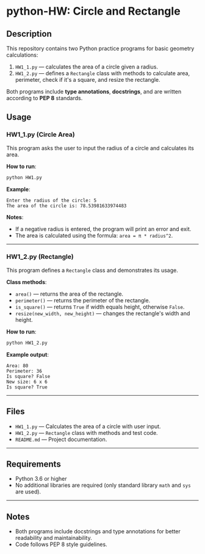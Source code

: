 # python-HW: Circle and Rectangle

## Description

This repository contains two Python practice programs for basic geometry calculations:

1. `HW1_1.py` — calculates the area of a circle given a radius.  
2. `HW1_2.py` — defines a `Rectangle` class with methods to calculate area, perimeter, check if it's a square, and resize the rectangle.  

Both programs include **type annotations**, **docstrings**, and are written according to **PEP 8** standards.

## Usage

### HW1_1.py (Circle Area)

This program asks the user to input the radius of a circle and calculates its area.

**How to run**:

```bash
python HW1.py
````

**Example**:

```text
Enter the radius of the circle: 5
The area of the circle is: 78.53981633974483
```

**Notes**:

* If a negative radius is entered, the program will print an error and exit.
* The area is calculated using the formula: `area = π * radius^2`.

---

### HW1\_2.py (Rectangle)

This program defines a `Rectangle` class and demonstrates its usage.

**Class methods**:

* `area()` — returns the area of the rectangle.
* `perimeter()` — returns the perimeter of the rectangle.
* `is_square()` — returns `True` if width equals height, otherwise `False`.
* `resize(new_width, new_height)` — changes the rectangle's width and height.

**How to run**:

```bash
python HW1_2.py
```

**Example output**:

```text
Area: 80
Perimeter: 36
Is square? False
New size: 6 x 6
Is square? True
```

---

## Files

* `HW1_1.py` — Calculates the area of a circle with user input.
* `HW1_2.py` — `Rectangle` class with methods and test code.
* `README.md` — Project documentation.

---

## Requirements

* Python 3.6 or higher
* No additional libraries are required (only standard library `math` and `sys` are used).

---

## Notes

* Both programs include docstrings and type annotations for better readability and maintainability.
* Code follows PEP 8 style guidelines.